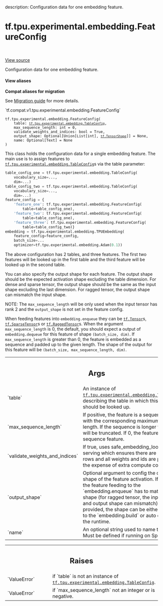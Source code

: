 description: Configuration data for one embedding feature.

<div itemscope itemtype="http://developers.google.com/ReferenceObject">
<meta itemprop="name" content="tf.tpu.experimental.embedding.FeatureConfig" />
<meta itemprop="path" content="Stable" />
<meta itemprop="property" content="__init__"/>
</div>

# tf.tpu.experimental.embedding.FeatureConfig

<!-- Insert buttons and diff -->

<table class="tfo-notebook-buttons tfo-api nocontent" align="left">

</table>

<a target="_blank" class="external" href="/code/stable/tensorflow/python/tpu/tpu_embedding_v2_utils.py">View source</a>



Configuration data for one embedding feature.

<section class="expandable">
  <h4 class="showalways">View aliases</h4>
  <p>
<b>Compat aliases for migration</b>
<p>See
<a href="https://www.tensorflow.org/guide/migrate">Migration guide</a> for
more details.</p>
<p>`tf.compat.v1.tpu.experimental.embedding.FeatureConfig`</p>
</p>
</section>

<pre class="devsite-click-to-copy prettyprint lang-py tfo-signature-link">
<code>tf.tpu.experimental.embedding.FeatureConfig(
    table: <a href="../../../../tf/tpu/experimental/embedding/TableConfig.md"><code>tf.tpu.experimental.embedding.TableConfig</code></a>,
    max_sequence_length: int = 0,
    validate_weights_and_indices: bool = True,
    output_shape: Optional[Union[List[int], <a href="../../../../tf/TensorShape.md"><code>tf.TensorShape</code></a>]] = None,
    name: Optional[Text] = None
)
</code></pre>



<!-- Placeholder for "Used in" -->

This class holds the configuration data for a single embedding feature. The
main use is to assign features to <a href="../../../../tf/tpu/experimental/embedding/TableConfig.md"><code>tf.tpu.experimental.embedding.TableConfig</code></a>s
via the table parameter:

```python
table_config_one = tf.tpu.experimental.embedding.TableConfig(
    vocabulary_size=...,
    dim=...)
table_config_two = tf.tpu.experimental.embedding.TableConfig(
    vocabulary_size=...,
    dim=...)
feature_config = {
    'feature_one': tf.tpu.experimental.embedding.FeatureConfig(
        table=table_config_one),
    'feature_two': tf.tpu.experimental.embedding.FeatureConfig(
        table=table_config_one),
    'feature_three': tf.tpu.experimental.embedding.FeatureConfig(
        table=table_config_two)}
embedding = tf.tpu.experimental.embedding.TPUEmbedding(
    feature_config=feature_config,
    batch_size=...
    optimizer=tf.tpu.experimental.embedding.Adam(0.1))
```

The above configuration has 2 tables, and three features. The first two
features will be looked up in the first table and the third feature will be
looked up in the second table.

You can also specify the output shape for each feature. The output shape
should be the expected activation shape excluding the table dimension. For
dense and sparse tensor, the output shape should be the same as the input
shape excluding the last dimension. For ragged tensor, the output shape can
mismatch the input shape.

NOTE: The `max_sequence_length` will be only used when the input tensor has
rank 2 and the `output_shape` is not set in the feature config.

When feeding features into `embedding.enqueue` they can be <a href="../../../../tf/Tensor.md"><code>tf.Tensor</code></a>s,
<a href="../../../../tf/sparse/SparseTensor.md"><code>tf.SparseTensor</code></a>s or <a href="../../../../tf/RaggedTensor.md"><code>tf.RaggedTensor</code></a>s. When the argument
`max_sequence_length` is 0, the default, you should expect a output of
`embedding.dequeue` for this feature of shape `(batch_size, dim)`. If
`max_sequence_length` is greater than 0, the feature is embedded as a sequence
and padded up to the given length. The shape of the output for this feature
will be `(batch_size, max_sequence_length, dim)`.

<!-- Tabular view -->
 <table class="responsive fixed orange">
<colgroup><col width="214px"><col></colgroup>
<tr><th colspan="2"><h2 class="add-link">Args</h2></th></tr>

<tr>
<td>
`table`<a id="table"></a>
</td>
<td>
An instance of <a href="../../../../tf/tpu/experimental/embedding/TableConfig.md"><code>tf.tpu.experimental.embedding.TableConfig</code></a>,
describing the table in which this feature should be looked up.
</td>
</tr><tr>
<td>
`max_sequence_length`<a id="max_sequence_length"></a>
</td>
<td>
If positive, the feature is a sequence feature with
the corresponding maximum sequence length. If the sequence is longer
than this, it will be truncated. If 0, the feature is not a sequence
feature.
</td>
</tr><tr>
<td>
`validate_weights_and_indices`<a id="validate_weights_and_indices"></a>
</td>
<td>
If true, uses safe_embedding_lookup during
serving which ensures there are no empty rows and all weights and ids
are positive at the expense of extra compute cost.
</td>
</tr><tr>
<td>
`output_shape`<a id="output_shape"></a>
</td>
<td>
Optional argument to config the output shape of the feature
activation. If provided, the feature feeding to the `embedding.enqueue`
has to match the shape (for ragged tensor, the input shape and output
shape can mismatch). If not provided, the shape can be either provided
to the `embedding.build` or auto detected at the runtime.
</td>
</tr><tr>
<td>
`name`<a id="name"></a>
</td>
<td>
An optional string used to name the table. Must be defined if
running on SparseCore.
</td>
</tr>
</table>



<!-- Tabular view -->
 <table class="responsive fixed orange">
<colgroup><col width="214px"><col></colgroup>
<tr><th colspan="2"><h2 class="add-link">Raises</h2></th></tr>

<tr>
<td>
`ValueError`<a id="ValueError"></a>
</td>
<td>
if `table` is not an instance of
<a href="../../../../tf/tpu/experimental/embedding/TableConfig.md"><code>tf.tpu.experimental.embedding.TableConfig</code></a>.
</td>
</tr><tr>
<td>
`ValueError`<a id="ValueError"></a>
</td>
<td>
if `max_sequence_length` not an integer or is negative.
</td>
</tr>
</table>



